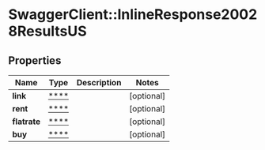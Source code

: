# SwaggerClient::InlineResponse20028ResultsUS

## Properties
Name | Type | Description | Notes
------------ | ------------- | ------------- | -------------
**link** | [****](.md) |  | [optional] 
**rent** | [****](.md) |  | [optional] 
**flatrate** | [****](.md) |  | [optional] 
**buy** | [****](.md) |  | [optional] 

